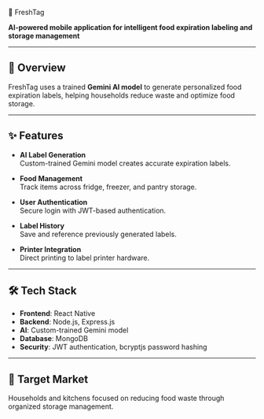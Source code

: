  🥬 FreshTag

**AI-powered mobile application for intelligent food expiration labeling and storage management**

---

## 📌 Overview

FreshTag uses a trained **Gemini AI model** to generate personalized food expiration labels, helping households reduce waste and optimize food storage.

---

## ✨ Features

- **AI Label Generation**  
  Custom-trained Gemini model creates accurate expiration labels.

- **Food Management**  
  Track items across fridge, freezer, and pantry storage.

- **User Authentication**  
  Secure login with JWT-based authentication.

- **Label History**  
  Save and reference previously generated labels.

- **Printer Integration**  
  Direct printing to label printer hardware.

---

## 🛠️ Tech Stack

- **Frontend**: React Native  
- **Backend**: Node.js, Express.js  
- **AI**: Custom-trained Gemini model  
- **Database**: MongoDB  
- **Security**: JWT authentication, bcryptjs password hashing

---

## 🎯 Target Market

Households and kitchens focused on reducing food waste through organized storage management.

